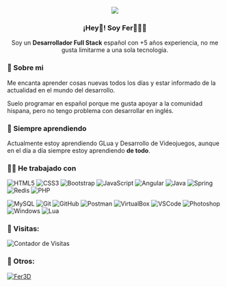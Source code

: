 <p align="center" width="300">
   <img align="center"  src="https://github.com/user-attachments/assets/0467fec6-dd16-43e0-b817-47601a9af925" />
   <h3 align="center">¡Hey👋! Soy Fer👨🏻‍💻</h3>
  <p align="center">Soy un <strong>Desarrollador Full Stack</strong> español con +5 años experiencia, no me gusta limitarme a una sola tecnologia.<br></p>
</p>

### 👋 Sobre mi

Me encanta aprender cosas nuevas todos los días y estar informado de la actualidad en el mundo del desarrollo.

Suelo programar en español porque me gusta apoyar a la comunidad hispana, pero no tengo problema con desarrollar en inglés.

### 🌱 Siempre aprendiendo

Actualmente estoy aprendiendo GLua y Desarrollo de Videojuegos, aunque en el día a día siempre estoy aprendiendo **de todo**.

### 👩‍💻 He trabajado con

![HTML5](https://img.icons8.com/color/48/000000/html-5--v1.png)
![CSS3](https://img.icons8.com/color/48/000000/css3.png)
![Bootstrap](https://img.icons8.com/color/48/000000/bootstrap.png)
![JavaScript](https://img.icons8.com/color/48/000000/javascript--v1.png)
![Angular](https://img.icons8.com/external-tal-revivo-color-tal-revivo/48/000000/external-angular-a-typescript-based-open-source-web-application-framework-logo-color-tal-revivo.png)
![Java](https://img.icons8.com/color/48/000000/java-coffee-cup-logo--v1.png)
![Spring](https://img.icons8.com/color/48/000000/spring-logo.png)
![Redis](https://img.icons8.com/color/48/000000/redis.png)
![PHP](https://img.icons8.com/color/48/000000/php.png)

![MySQL](https://img.icons8.com/color/48/000000/mysql-logo.png)
![Git](https://img.icons8.com/color/48/000000/git.png)
![GitHub](https://img.icons8.com/color/48/000000/github--v1.png)
![Postman](https://img.icons8.com/external-tal-revivo-color-tal-revivo/48/000000/external-postman-is-the-only-complete-api-development-environment-logo-color-tal-revivo.png)
![VirtualBox](https://img.icons8.com/fluency/48/000000/virtualbox--v1.png)
![VSCode](https://img.icons8.com/color/48/000000/visual-studio-code-2019.png)
![Photoshop](https://img.icons8.com/fluency/48/000000/adobe-photoshop.png)
![Windows](https://img.icons8.com/color/48/000000/windows-logo.png)
![Lua](https://img.icons8.com/color/48/000000/lua-language--v1.png)


### 📒 Visitas:
![Contador de Visitas](https://profile-counter.glitch.me/Fer3D/count.svg)

### 🧩 Otros:
<a href="https://github.com/Fer3D"><img src="http://github-readme-streak-stats.herokuapp.com/?user=Fer3D&locale=es&theme=algolia&date_format=M%20j%5B%2C%20Y%5D&ring=ddddd&fire=dddddd&sideNums=dddddd" alt="Fer3D"></a>
